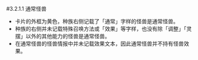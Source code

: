 #3.2.1.1        通常怪兽
* 卡片的外框为黄色，种族右侧记载了「通常」字样的怪兽是通常怪兽。
* 种族的右侧并未记载特殊召唤方法或「效果」等字样，也没有除「调整」「灵摆」以外的其他能力的怪兽是通常怪兽。
* 在通常怪兽的怪兽情报中并未记载效果文本，因此通常怪兽并不持有怪兽效果。